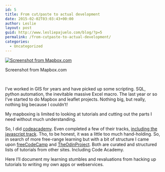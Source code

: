 ```yaml
---
id: 5
title: From cut/paste to actual development
date: 2015-02-02T03:03:43+00:00
author: Leslie
layout: post
guid: http://www.lesliepajuelo.com/blog/?p=5
permalink: /from-cutpaste-to-actual-development/
categories:
  - Uncategorized
---
```

<div id="attachment_10" style="width: 662px" class="wp-caption aligncenter">
  <a href="http://i0.wp.com/www.blog.lesliepajuelo.com/wp-content/uploads/2015/02/Screenshot-from-2015-02-01-181702.png"><img class="wp-image-10 size-large" src="http://i0.wp.com/www.blog.lesliepajuelo.com/wp-content/uploads/2015/02/Screenshot-from-2015-02-01-181702-1024x369.png?resize=652%2C235" alt="Screenshot from Mapbox.com" data-recalc-dims="1" /></a>
  
  <p class="wp-caption-text">
    Screenshot from Mapbox.com
  </p>
</div>

&nbsp;

I&#8217;ve worked in GIS for years and have picked up some scripting. SQL, python automation, the inevitable massive Excel macro. The last year or so I&#8217;ve started to do Mapbox and leaflet projects. Nothing big, but really, nothing big because I couldn&#8217;t!

My mapboxing is limited to looking at tutorials and cutting out the parts I need without much understanding.

So, I did <a title="codeacademy" href="http://codeacademy.com" target="_blank">codeacademy</a>. Even completed a few of their tracks, <a href="http://www.codecademy.com/arrayNinja14617" target="_blank">including the javascript track</a>. Tho, to be honest, it was a little too much hand-holding. So, in search of more free-range learning but with a bit of structure I came upon <a title="freecodecamp" href="http://www.freecodecamp.com/" target="_blank">freeCodeCamp</a> and <a title="odinproject" href="http://www.theodinproject.com/" target="_blank">TheOdinProject</a>. Both are curated and structured lists of tutorials from other sites. Including Code Academy.

Here I&#8217;ll document my learning stumbles and revaluations from hacking up tutorials to writing my own apps or webservices.